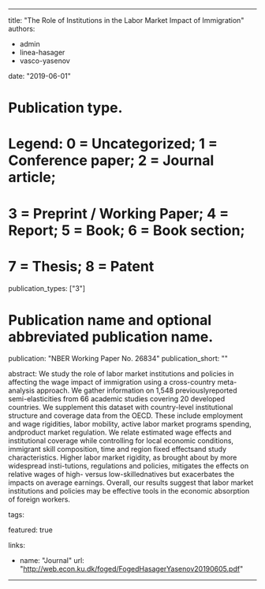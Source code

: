 
---
title: "The Role of Institutions in the Labor Market Impact of Immigration"
authors: 
- admin
- linea-hasager
- vasco-yasenov

date: "2019-06-01"

# Publication type.
# Legend: 0 = Uncategorized; 1 = Conference paper; 2 = Journal article;
# 3 = Preprint / Working Paper; 4 = Report; 5 = Book; 6 = Book section;
# 7 = Thesis; 8 = Patent
publication_types: ["3"]

# Publication name and optional abbreviated publication name.
publication: "NBER Working Paper No. 26834"
publication_short: ""

abstract: We study the role of labor market institutions and policies in affecting the wage impact of immigration using a cross-country meta-analysis approach. We gather information on 1,548 previouslyreported semi-elasticities from 66 academic studies covering 20 developed countries. We supplement this dataset with country-level institutional structure and coverage data from the OECD. These include employment and wage rigidities, labor mobility, active labor market programs spending, andproduct market regulation. We relate estimated wage effects and institutional coverage while controlling for local economic conditions, immigrant skill composition, time and region fixed effectsand study characteristics. Higher labor market rigidity, as brought about by more widespread insti-tutions, regulations and policies, mitigates the effects on relative wages of high- versus low-skillednatives but exacerbates the impacts on average earnings. Overall, our results suggest that labor market institutions and policies may be effective tools in the economic absorption of foreign workers.

tags:

featured: true

links:
  - name: "Journal"
    url: "http://web.econ.ku.dk/foged/FogedHasagerYasenov20190605.pdf"


---
